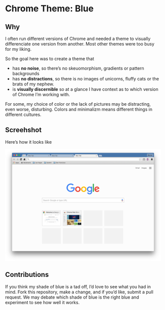 # Chrome Theme: Blue

## Why

I often run different versions of Chrome and needed a theme to visually differenciate one version from another.  Most other themes were too busy for my liking. 

So the goal here was to create a theme that

* has **no noise**, so there’s no skeuomorphism, gradients or pattern backgrounds
* has **no distractions**, so there is no images of unicorns, fluffy cats or the brats of my nephew. 
* is **visually discernible** so at a glance I have context as to which version of Chrome I’m working with.

For some, my choice of color or the lack of pictures may be distracting, even worse, disturbing. Colors and minimalizm means different things in different cultures. 

## Screehshot

Here’s how it looks like

![Screen Shot of Theme](docs/media/ScreenShot.png?raw=true)

## Contributions

If you think my shade of blue is a tad off, I’d love to see what you had in mind. Fork this repository, make a change, and if you’d like, submit a pull request.  We may debate which shade of blue is the right blue and experiment to see how well it works. 

 

